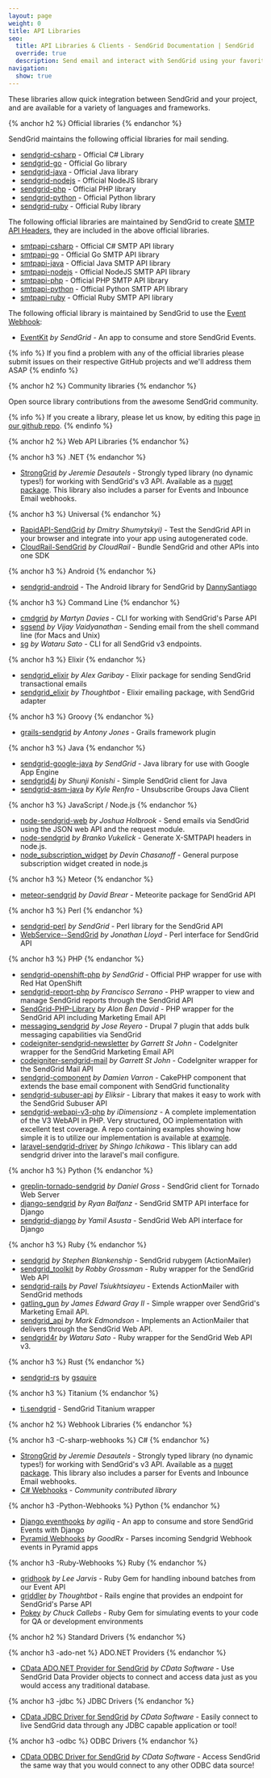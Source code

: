 ```yaml
---
layout: page
weight: 0
title: API Libraries
seo:
  title: API Libraries & Clients - SendGrid Documentation | SendGrid
  override: true
  description: Send email and interact with SendGrid using your favorite language including Python, Go, Node.js, Ruby, PHP, Java, C#, Perl, Objective-C, and more.
navigation:
  show: true
---
```


These libraries allow quick integration between SendGrid and your project, and are available for a variety of languages and frameworks.

{% anchor h2 %}
Official libraries 
{% endanchor %}

SendGrid maintains the following official libraries for mail sending.

-   [sendgrid-csharp](http://github.com/sendgrid/sendgrid-csharp) - Official C\# Library
-   [sendgrid-go](http://github.com/sendgrid/sendgrid-go) - Official Go library
-   [sendgrid-java](http://github.com/sendgrid/sendgrid-java) - Official Java library
-   [sendgrid-nodejs](http://github.com/sendgrid/sendgrid-nodejs) - Official NodeJS library
-   [sendgrid-php](http://github.com/sendgrid/sendgrid-php) - Official PHP library
-   [sendgrid-python](http://github.com/sendgrid/sendgrid-python) - Official Python library
-   [sendgrid-ruby](http://github.com/sendgrid/sendgrid-ruby) - Official Ruby library


The following official libraries are maintained by SendGrid to create [SMTP API Headers]({{root_url}}/API_Reference/SMTP_API/index.html), they are included in the above official libraries.

-   [smtpapi-csharp](http://github.com/sendgrid/smtpapi-csharp) - Official C\# SMTP API library
-   [smtpapi-go](http://github.com/sendgrid/smtpapi-go) - Official Go SMTP API library
-   [smtpapi-java](http://github.com/sendgrid/smtpapi-java) - Official Java SMTP API library
-   [smtpapi-nodejs](http://github.com/sendgrid/smtpapi-nodejs) - Official NodeJS SMTP API library
-   [smtpapi-php](http://github.com/sendgrid/smtpapi-php) - Official PHP SMTP API library
-   [smtpapi-python](http://github.com/sendgrid/smtpapi-python) - Official Python SMTP API library
-   [smtpapi-ruby](http://github.com/sendgrid/smtpapi-ruby) - Official Ruby SMTP API library

The following official library is maintained by SendGrid to use the [Event Webhook]({{root_url}}/API_Reference/Webhooks/event.html):
-   [EventKit](https://github.com/sendgrid/eventkit-rails) *by SendGrid* - An app to consume and store SendGrid Events.

{% info %}
If you find a problem with any of the official libraries please submit issues on their respective GitHub projects and we'll address them ASAP 
{% endinfo %}

{% anchor h2 %}
Community libraries 
{% endanchor %}

Open source library contributions from the awesome SendGrid community.

{% info %}
If you create a library, please let us know, by editing this page [in our github repo](https://github.com/sendgrid/docs/blob/develop/source/{{page.path}}). 
{% endinfo %}

{% anchor h2 %}
Web API Libraries 
{% endanchor %}

{% anchor h3 %}
.NET
{% endanchor %}

-   [StrongGrid](https://github.com/Jericho/StrongGrid) *by Jeremie Desautels* - Strongly typed library (no dynamic types!) for working with SendGrid's v3 API. Available as a [nuget package](https://www.nuget.org/packages/StrongGrid/). This library also includes a parser for Events and Inbounce Email webhooks.

{% anchor h3 %}
Universal
{% endanchor %}

-   [RapidAPI-SendGrid](https://www.rapidapi.com/package/SendGrid?utm_source=apivendor&utm_campaign=links&utm_term=sendgrid) *by Dmitry Shumytskyi)* - Test the SendGrid API in your browser and integrate into your app using autogenerated code.
-   [CloudRail-SendGrid](https://cloudrail.com/?utm_source=SendGrid&utm_medium=Website&utm_campaign=SendGrid%20Website) *by CloudRail* - Bundle SendGrid and other APIs into one SDK

{% anchor h3 %}
Android
{% endanchor %}

-   [sendgrid-android](https://github.com/danysantiago/sendgrid-android) - The Android library for SendGrid by [DannySantiago](https://github.com/danysantiago)

{% anchor h3 %}
Command Line 
{% endanchor %}

-   [cmdgrid](http://github.com/martyndavies/cmdgrid) *by Martyn Davies* - CLI for working with SendGrid's Parse API
-   [sgsend](http://github.com/vvaidy/sgsend) *by Vijay Vaidyanathan* - Sending email from the shell command line (for Macs and Unix)
-   [sg](http://github.com/awwa/sg) *by Wataru Sato* - CLI for all SendGrid v3 endpoints.

{% anchor h3 %}
Elixir 
{% endanchor %}

-   [sendgrid_elixir](http://github.com/alexgaribay/sendgrid_elixir) *by Alex Garibay* - Elixir package for sending SendGrid transactional emails
-   [sendgrid_elixir](https://github.com/thoughtbot/bamboo) *by Thoughtbot* - Elixir emailing package, with SendGrid adapter

{% anchor h3 %}
Groovy 
{% endanchor %}

-   [grails-sendgrid](http://github.com/aiten/grails-sendgrid) *by Antony Jones* - Grails framework plugin

{% anchor h3 %}
Java 
{% endanchor %}

-   [sendgrid-google-java](https://github.com/sendgrid/sendgrid-google-java) *by SendGrid* - Java library for use with Google App Engine
-   [sendgrid4j](https://github.com/shunjikonishi/sendgrid4j) *by Shunji Konishi* - Simple SendGrid client for Java
-   [sendgrid-asm-java](https://github.com/krenfro/sendgrid-asm-java) *by Kyle Renfro* - Unsubscribe Groups Java Client

{% anchor h3 %}
JavaScript / Node.js
{% endanchor %}

-   [node-sendgrid-web](http://github.com/jesusabdullah/node-sendgrid-web) *by Joshua Holbrook* - Send emails via SendGrid using the JSON web API and the request module.
-   [node-sendgrid](https://github.com/HerdHound/node-sendgrid) *by Branko Vukelick* - Generate X-SMTPAPI headers in node.js.
-   [node_subscription_widget](https://github.com/devchas/sendgrid_subscription_widget) *by Devin Chasanoff* - General purpose subscription widget created in node.js

{% anchor h3 %}
Meteor 
{% endanchor %}

-   [meteor-sendgrid](https://github.com/DavidBrear/meteor-sendgrid) *by David Brear* - Meteorite package for SendGrid API

{% anchor h3 %}
Perl 
{% endanchor %}

-   [sendgrid-perl](http://github.com/sendgrid/sendgrid-perl) *by SendGrid* -  Perl library for the SendGrid API
-   [WebService--SendGrid](http://github.com/majrmovies/WebService--SendGrid) *by Jonathan Lloyd* - Perl interface for SendGrid API

{% anchor h3 %}
PHP 
{% endanchor %}

-   [sendgrid-openshift-php](https://github.com/sendgrid/openshift-sendgrid-php) *by SendGrid* - Official PHP wrapper for use with Red Hat OpenShift
-   [sendgrid-report-php](https://github.com/fcosrno/sendgrid-report-php) *by Francisco Serrano* - PHP wrapper to view and manage SendGrid reports through the SendGrid API
-   [SendGrid-PHP-Library](https://github.com/alonbendavid/SendGrid-PHP-Library) *by Alon Ben David* - PHP wrapper for the SendGrid API including Marketing Email API
-   [messaging_sendgrid](http://github.com/josereyero/messaging_sendgrid) *by Jose Reyero* - Drupal 7 plugin that adds bulk messaging capabilities via SendGrid
-   [codeigniter-sendgrid-newsletter](http://github.com/bold/codeigniter-sendgrid-newsletter) *by Garrett St John* - CodeIgniter wrapper for the SendGrid Marketing Email API
-   [codeigniter-sendgrid-mail](http://github.com/bold/codeigniter-sendgrid-mail) *by Garrett St John* - CodeIgniter wrapper for the SendGrid Mail API
-   [sendgrid-component](http://github.com/damusnet/sendgrid-component) *by Damien Varron* - CakePHP component that extends the base email component with SendGrid functionality
-   [sendgrid-subuser-api](https://github.com/eliksir/sendgrid-subuser-api) *by Eliksir* - Library that makes it easy to work with the SendGrid Subuser API
-   [sendgrid-webapi-v3-php](https://github.com/idimensionz/sendgrid-webapi-v3-php) *by iDimensionz* - A complete implementation of the V3 WebAPI in PHP.  Very structured, OO implementation with excellent test coverage.  A repo containing examples showing how simple it is to utilize our implementation is available at [example](https://github.com/idimensionz/sendgrid-webapi-v3-examples).
-   [laravel-sendgrid-driver](https://github.com/s-ichikawa/laravel-sendgrid-driver) *by Shingo Ichikawa* - This liblary can add sendgrid driver into the laravel's mail configure.

{% anchor h3 %}
Python 
{% endanchor %}

-   [greplin-tornado-sendgrid](https://github.com/Cue/greplin-tornado-sendgrid) *by Daniel Gross* - SendGrid client for Tornado Web Server
-   [django-sendgrid](https://github.com/RyanBalfanz/django-sendgrid) *by Ryan Balfanz* - SendGrid SMTP API interface for Django
-   [sendgrid-django](https://github.com/elbuo8/sendgrid-django) *by Yamil Asusta* - SendGrid Web API interface for Django

{% anchor h3 %}
Ruby 
{% endanchor %}

-   [sendgrid](http://github.com/stephenb/sendgrid) *by Stephen Blankenship* - SendGrid rubygem (ActionMailer)
-   [sendgrid_toolkit](http://github.com/freerobby/sendgrid_toolkit) *by Robby Grossman* - Ruby wrapper for the SendGrid Web API
-   [sendgrid-rails](http://github.com/PavelTyk/sendgrid-rails) *by Pavel Tsiukhtsiayeu* - Extends ActionMailer with SendGrid methods
-   [gatling_gun](http://github.com/okrb/gatling_gun) *by James Edward Gray II* - Simple wrapper over SendGrid's Marketing Email API.
-   [sendgrid_api](http://github.com/markedmondson/sendgrid_api) *by Mark Edmondson* - Implements an ActionMailer that delivers through the SendGrid Web API.
-   [sendgrid4r](https://github.com/awwa/sendgrid4r) *by Wataru Sato* - Ruby wrapper for the SendGrid Web API v3.

{% anchor h3 %}
Rust
{% endanchor %}

-   [sendgrid-rs](https://github.com/gsquire/sendgrid-rs) by [gsquire](https://github.com/gsquire)


{% anchor h3 %}
Titanium 
{% endanchor %}

-   [ti.sendgrid](http://github.com/sendgrid/ti.sendgrid) - SendGrid Titanium wrapper

{% anchor h2 %}
Webhook Libraries 
{% endanchor %}

{% anchor h3 -C-sharp-webhooks %}
C#
{% endanchor %}

-   [StrongGrid](https://github.com/Jericho/StrongGrid) *by Jeremie Desautels* - Strongly typed library (no dynamic types!) for working with SendGrid's v3 API. Available as a [nuget package](https://www.nuget.org/packages/StrongGrid/). This library also includes a parser for Events and Inbounce Email webhooks.
-   [C# Webhooks](https://github.com/mirajavora/sendgrid-webhooks) - *Community contributed library*

{% anchor h3 -Python-Webhooks %}
Python
{% endanchor %}

-   [Django eventhooks](https://github.com/agiliq/sendgrid-eventhooks) *by agiliq* - An app to consume and store SendGrid Events with Django
-   [Pyramid Webhooks](https://github.com/GoodRx/pyramid-sendgrid-webhooks) *by GoodRx* - Parses incoming Sendgrid Webhook events in Pyramid apps

{% anchor h3 -Ruby-Webhooks %}
Ruby 
{% endanchor %}
-   [gridhook](https://github.com/injekt/gridhook) *by Lee Jarvis* - Ruby Gem for handling inbound batches from our Event API
-   [griddler](https://github.com/thoughtbot/griddler-sendgrid) *by Thoughtbot* - Rails engine that provides an endpoint for SendGrid's Parse API
-   [Pokey](https://github.com/ccallebs/pokey-sendgrid) *by Chuck Callebs* - Ruby Gem for simulating events to your code for QA or development environments

{% anchor h2 %}
Standard Drivers
{% endanchor %}

{% anchor h3 -ado-net %}
ADO.NET Providers
{% endanchor %}
-    [CData ADO.NET Provider for SendGrid](http://www.cdata.com/drivers/sendgrid/ado) *by CData Software* - Use SendGrid Data Provider objects to connect and access data just as you would access any traditional database.

{% anchor h3 -jdbc %}
JDBC Drivers
{% endanchor %}
-    [CData JDBC Driver for SendGrid](http://www.cdata.com/drivers/sendgrid/jdbc) *by CData Software* - Easily connect to live SendGrid data through any JDBC capable application or tool!

{% anchor h3 -odbc %}
ODBC Drivers
{% endanchor %}
-    [CData ODBC Driver for SendGrid](http://www.cdata.com/drivers/sendgrid/odbc) *by CData Software* - Access SendGrid the same way that you would connect to any other ODBC data source!
